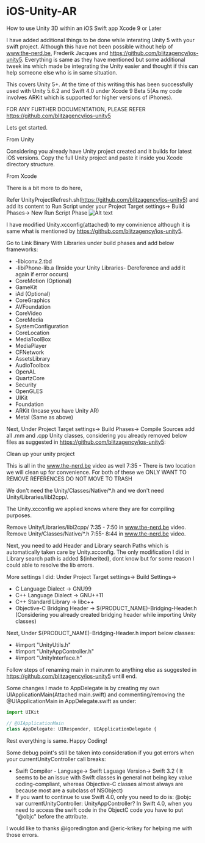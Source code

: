 # iOS-Unity-AR
How to use Unity 3D within an iOS Swift app Xcode 9 or Later

I have added additional things to be done while interating Unity 5 with your swift project. Although this have not been possible without help of www.the-nerd.be, Frederik Jacques and https://github.com/blitzagency/ios-unity5. Everything is same as they have mentioned but some additional tweek ins which made be integrating the Unity easier and thought if this can help someone else who is in same situation.

This covers Unity 5+. At the time of this writing this has been successfully used with Unity 5.6.2 and Swift 4.0 under Xcode 9 Beta 5(As my code involves ARKit which is supported for higher versions of iPhones).

FOR ANY FURTHER DOCUMENTATION, PLEASE REFER https://github.com/blitzagency/ios-unity5


Lets get started.

From Unity

Considering you already have Unity project created and it builds for latest iOS versions. Copy the full Unity project and paste it inside you Xcode directory structure.

From Xcode

There is a bit more to do here,

Refer UnityProjectRefresh.sh(https://github.com/blitzagency/ios-unity5) and add its content to Run Script under your Project Target settings-> Build Phases-> New Run Script Phase 
![Alt text](/Users/u576321/Desktop?raw=true "Title")

I have modified Unity.xcconfig(attached) to my convinience although it is same what is mentioned by https://github.com/blitzagency/ios-unity5. 

Go to Link Binary With Libraries under build phases and add below frameworks:
* -libiconv.2.tbd
* -libiPhone-lib.a (Inside your Unity Libraries- Dereference and add it again if error occurs)
* CoreMotion (Optional)
* GameKit 
* iAd (Optional)
* CoreGraphics 
* AVFoundation 
* CoreVideo 
* CoreMedia 
* SystemConfiguration 
* CoreLocation 
* MediaToolBox 
* MediaPlayer 
* CFNetwork 
* AssetsLibrary 
* AudioToolbox 
* OpenAL 
* QuartzCore 
* Security 
* OpenGLES 
* UIKit 
* Foundation
* ARKit (Incase you have Unity AR)
* Metal (Same as above)

Next, Under Project Target settings-> Build Phases-> Compile Sources add all .mm and .cpp Unity classes, considering you already removed below files as suggested in https://github.com/blitzagency/ios-unity5:

Clean up your unity project

This is all in the www.the-nerd.be video as well 7:35 - There is two location we will clean up for convenience. For both of these we ONLY WANT TO REMOVE REFERENCES DO NOT MOVE TO TRASH

We don't need the Unity/Classes/Native/*.h and we don't need Unity/Libraries/libl2cpp/.

The Unity.xcconfig we applied knows where they are for compiling purposes.

Remove Unity/Libraries/libl2cpp/ 7:35 - 7:50 in www.the-nerd.be video.
Remove Unity/Classes/Native/*.h 7:55- 8:44 in www.the-nerd.be video.

Next, you need to add Header and Library search Paths which is automatically taken care by Unity.xcconfig. The only modification I did in Library search path is added $(inherited), dont know but for some reason I could able to resolve the lib errors.

More settings I did:
Under Project Target settings-> Build Settings->
* C Language Dialect -> GNU99
* C++ Language Dialect -> GNU++11
* C++ Standard Library -> libc++
* Objective-C Bridging Header -> $(PRODUCT_NAME)-Bridging-Header.h (Considering you already created bridging header while importing Unity classes)

Next, Under $(PRODUCT_NAME)-Bridging-Header.h import below classes:
* #import "UnityUtils.h"
* #import "UnityAppController.h"
* #import "UnityInterface.h"

Follow steps of renaming main in main.mm to anything else as suggested in https://github.com/blitzagency/ios-unity5 untill end. 

Some changes I made to AppDelegate is by creating my own UIApplicationMain(Attached main.swift) and commenting/removing the @UIApplicationMain in AppDelegate.swift as under:

```javascript
import UIKit

// @UIApplicationMain
class AppDelegate: UIResponder, UIApplicationDelegate {
```

Rest everything is same. Happy Coding!

Some debug point's still be taken into consideration if you got errors when your currentUnityController call breaks:
* Swift Compiler - Language-> Swift Laguage Version-> Swift 3.2 ( It seems to be an issue with Swift classes in general not being key value coding-compliant, whereas Objective-C classes almost always are because most are a subclass of NSObject)
* If you want to continue to use Swift 4.0, only you need to do is:
@objc var currentUnityController: UnityAppController?
In Swift 4.0, when you need to access the swift code in the ObjectC code you have to put "@objc" before the attribute.

I would like to thanks @igoredington and @eric-krikey for helping me with those errors.

